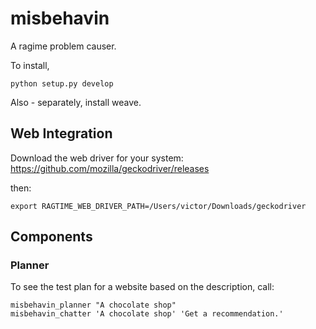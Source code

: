 # misbehavin

A ragime problem causer. 


To install,

    python setup.py develop


Also - separately, install weave.


## Web Integration


Download the web driver for your system: https://github.com/mozilla/geckodriver/releases


then:

    export RAGTIME_WEB_DRIVER_PATH=/Users/victor/Downloads/geckodriver


## Components

### Planner

To see the test plan for a website based on the description, call:

    misbehavin_planner "A chocolate shop"
    misbehavin_chatter 'A chocolate shop' 'Get a recommendation.'


  